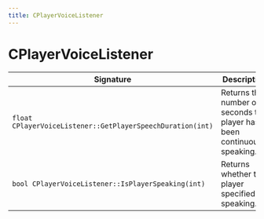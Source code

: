 ```yaml
---
title: CPlayerVoiceListener
---
```


# CPlayerVoiceListener

|Signature|Description|
|---|---|
| `float CPlayerVoiceListener::GetPlayerSpeechDuration(int)` | Returns the number of seconds the player has been continuously speaking. | 
| `bool CPlayerVoiceListener::IsPlayerSpeaking(int)` | Returns whether the player specified is speaking. | 
